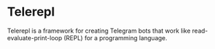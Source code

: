 # Telerepl

Telerepl is a framework for creating Telegram bots that work like read-evaluate-print-loop (REPL) for a programming language.

